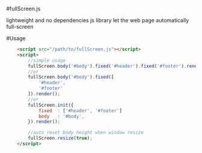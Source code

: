#fullScreen.js

lightweight and no dependencies js library let the web page automatically full-screen

#Usage

```html
    <script src="/path/to/fullScreen.js"></script>
    <script>
        //simple usage
        fullScreen.body('#body').fixed('#header').fixed('#footer').render();
        //or
        fullScreen.body('#body').fixed([
            '#header',
            '#footer'
        ]).render();
        //or
        fullScreen.init({
            fixed  : ['#header', '#footer']
            body   : '#body',
        }).render();

        //auto reset body height when window resize
        fullScreen.resize(true);
    </script>
```